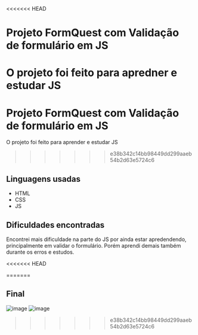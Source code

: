 <<<<<<< HEAD
# Projeto FormQuest com Validação de formulário em JS

O projeto foi feito para apredner e estudar JS
=======

# Projeto FormQuest com Validação de formulário em JS

O projeto foi feito para aprender e estudar JS
>>>>>>> e38b342c14bb98449dd299aaeb54b2d63e5724c6

## Linguagens usadas

- HTML 
- CSS
- JS

## Dificuldades encontradas

Encontrei mais dificuldade na parte do JS por ainda estar apredendendo, principalmente em validar o formulário. Porém aprendi demais também durante os erros e estudos. 

<<<<<<< HEAD


=======
## Final

![image](https://github.com/mejessica/formQuest/assets/82670472/da3c750c-6186-47fb-a7d4-84bc44555625)
![image](https://github.com/mejessica/formQuest/assets/82670472/97eab38e-935d-4b99-bd25-875d658c4bbf)
>>>>>>> e38b342c14bb98449dd299aaeb54b2d63e5724c6
